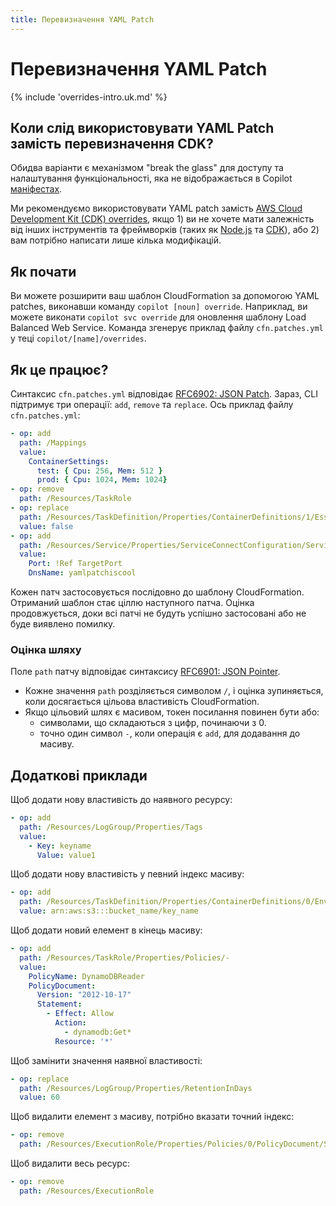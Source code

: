 ```yaml
---
title: Перевизначення YAML Patch
---
```


# Перевизначення YAML Patch

{% include 'overrides-intro.uk.md' %}

## Коли слід використовувати YAML Patch замість перевизначення CDK?

Обидва варіанти є механізмом "break the glass" для доступу та налаштування функціональності, яка не відображається в Copilot [маніфестах](../../../manifest/overview/).

Ми рекомендуємо використовувати YAML patch замість [AWS Cloud Development Kit (CDK) overrides](../cdk/), якщо 1) ви не хочете мати залежність від інших інструментів та фреймворків (таких як [Node.js](https://nodejs.org) та [CDK](https://docs.aws.amazon.com/cdk/v2/guide/home.html)), або 2) вам потрібно написати лише кілька модифікацій.

## Як почати

Ви можете розширити ваш шаблон CloudFormation за допомогою YAML patches, виконавши команду `copilot [noun] override`. Наприклад, ви можете виконати `copilot svc override` для оновлення шаблону Load Balanced Web Service. Команда згенерує приклад файлу `cfn.patches.yml` у теці `copilot/[name]/overrides`.

## Як це працює?

Синтаксис `cfn.patches.yml` відповідає [RFC6902: JSON Patch](https://www.rfc-editor.org/rfc/rfc6902). Зараз, CLI підтримує три операції: `add`, `remove` та `replace`. Ось приклад файлу `cfn.patches.yml`:

```yaml
- op: add
  path: /Mappings
  value:
    ContainerSettings:
      test: { Cpu: 256, Mem: 512 }
      prod: { Cpu: 1024, Mem: 1024}
- op: remove
  path: /Resources/TaskRole
- op: replace
  path: /Resources/TaskDefinition/Properties/ContainerDefinitions/1/Essential
  value: false
- op: add
  path: /Resources/Service/Properties/ServiceConnectConfiguration/Services/0/ClientAliases/-
  value:
    Port: !Ref TargetPort
    DnsName: yamlpatchiscool
```

Кожен патч застосовується послідовно до шаблону CloudFormation. Отриманий шаблон стає ціллю наступного патча. Оцінка продовжується, доки всі патчі не будуть успішно застосовані або не буде виявлено помилку.

### Оцінка шляху

Поле `path` патчу відповідає синтаксису [RFC6901: JSON Pointer](https://www.rfc-editor.org/rfc/rfc6901).

- Кожне значення `path` розділяється символом `/`, і оцінка зупиняється, коли досягається цільова властивість CloudFormation.
- Якщо цільовий шлях є масивом, токен посилання повинен бути або:
  - символами, що складаються з цифр, починаючи з 0.
  - точно один символ `-`, коли операція є `add`, для додавання до масиву.

## Додаткові приклади

Щоб додати нову властивість до наявного ресурсу:

```yaml
- op: add
  path: /Resources/LogGroup/Properties/Tags
  value:
    - Key: keyname
      Value: value1
```

Щоб додати нову властивість у певний індекс масиву:

```yaml
- op: add
  path: /Resources/TaskDefinition/Properties/ContainerDefinitions/0/EnvironmentFiles/0
  value: arn:aws:s3:::bucket_name/key_name
```

Щоб додати новий елемент в кінець масиву:

```yaml
- op: add
  path: /Resources/TaskRole/Properties/Policies/-
  value:
    PolicyName: DynamoDBReader
    PolicyDocument:
      Version: "2012-10-17"
      Statement:
        - Effect: Allow
          Action:
            - dynamodb:Get*
          Resource: '*'
```

Щоб замінити значення наявної властивості:

```yaml
- op: replace
  path: /Resources/LogGroup/Properties/RetentionInDays
  value: 60
```

Щоб видалити елемент з масиву, потрібно вказати точний індекс:

```yaml
- op: remove
  path: /Resources/ExecutionRole/Properties/Policies/0/PolicyDocument/Statement/1/Action/0
```

Щоб видалити весь ресурс:

```yaml
- op: remove
  path: /Resources/ExecutionRole
```
